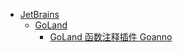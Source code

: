 * [JetBrains](zh-cn/tool/dev/JetBrains/README.md)
  * [GoLand](zh-cn/tool/dev/JetBrains/GoLand/README.md)
    * [GoLand 函数注释插件 Goanno](zh-cn/tool/dev/JetBrains/GoLand/Goland_Goanno.md)